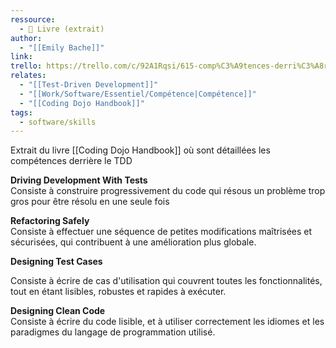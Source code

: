 ```yaml
---
ressource:
  - 📖 Livre (extrait)
author:
  - "[[Emily Bache]]"
link: 
trello: https://trello.com/c/92A1Rqsi/615-comp%C3%A9tences-derri%C3%A8re-le-tdd-emily-bache-coding-dojo-handbook
relates:
  - "[[Test-Driven Development]]"
  - "[[Work/Software/Essentiel/Compétence|Compétence]]"
  - "[[Coding Dojo Handbook]]"
tags:
  - software/skills
---
```

Extrait du livre [[Coding Dojo Handbook]] où sont détaillées les compétences derrière le TDD

**Driving Development With Tests**  
Consiste à construire progressivement du code qui résous un problème trop gros pour être résolu en une seule fois

**Refactoring Safely**  
Consiste à effectuer une séquence de petites modifications maîtrisées et sécurisées, qui contribuent à une amélioration plus globale.

**Designing Test Cases**

Consiste à écrire de cas d'utilisation qui couvrent toutes les fonctionnalités, tout en étant lisibles, robustes et rapides à exécuter.

**Designing Clean Code**  
Consiste à écrire du code lisible, et à utiliser correctement les idiomes et les paradigmes du langage de programmation utilisé.